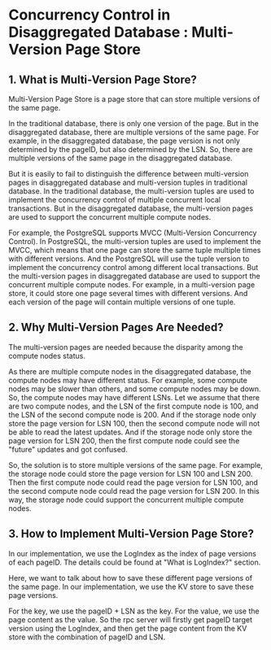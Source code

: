 # Concurrency Control in Disaggregated Database : Multi-Version Page Store

## 1. What is Multi-Version Page Store?

Multi-Version Page Store is a page store that can store multiple versions of the same page.

In the traditional database, there is only one version of the page. But in the disaggregated database, there are multiple versions of the same page. For example, in the disaggregated database, the page version is not only determined by the pageID, but also determined by the LSN. So, there are multiple versions of the same page in the disaggregated database.

But it is easily to fail to distinguish the difference between multi-version pages in disaggregated database and multi-version tuples in traditional database. 
In the traditional database, the multi-version tuples are used to implement the concurrency control of multiple concurrent local transactions. But in the disaggregated database, the multi-version pages are used to support the concurrent multiple compute nodes.

For example, the PostgreSQL supports MVCC (Multi-Version Concurrency Control). In PostgreSQL, the multi-version tuples are used to implement the MVCC, which means that one page can store the same tuple multiple times with different versions. And the PostgreSQL will use the tuple version to implement the concurrency control among different local transactions.
But the multi-version pages in disaggregated database are used to support the concurrent multiple compute nodes. For example, in a multi-version page store, it could store one page several times with different versions. And each version of the page will contain multiple versions of one tuple.



## 2. Why Multi-Version Pages Are Needed?

The multi-version pages are needed because the disparity among the compute nodes status. 

As there are multiple compute nodes in the disaggregated database, the compute nodes may have different status. For example, some compute nodes may be slower than others, and some compute nodes may be down. So, the compute nodes may have different LSNs. Let we assume that there are two compute nodes, and the LSN of the first compute node is 100, and the LSN of the second compute node is 200. 
And if the storage node only store the page version for LSN 100, then the second compute node will not be able to read the latest updates. 
And if the storage node only store the page version for LSN 200, then the first compute node could see the "future" updates and got confused.

So, the solution is to store multiple versions of the same page. For example, the storage node could store the page version for LSN 100 and LSN 200. Then the first compute node could read the page version for LSN 100, and the second compute node could read the page version for LSN 200. In this way, the storage node could support the concurrent multiple compute nodes.


## 3. How to Implement Multi-Version Page Store?

In our implementation, we use the LogIndex as the index of page versions of each pageID. The details could be found at "What is LogIndex?" section. 

Here, we want to talk about how to save these different page versions of the same page. In our implementation, we use the KV store to save these page versions. 

For the key, we use the pageID + LSN as the key. For the value, we use the page content as the value.
So the rpc server will firstly get pageID target version using the LogIndex, and then get the page content from the KV store with the combination of pageID and LSN.
